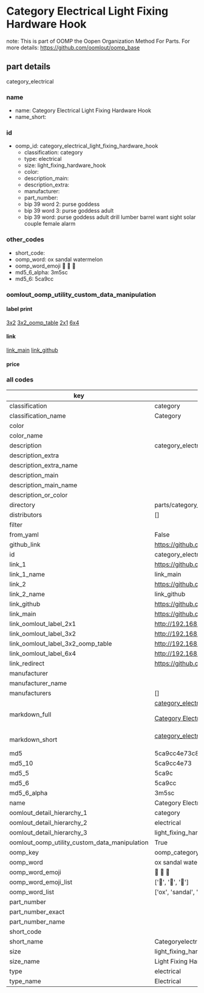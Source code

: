 # Category Electrical Light Fixing Hardware Hook  

note: This is part of OOMP the Oopen Organization Method For Parts. For more details: https://github.com/oomlout/oomp_base

##  part details
  



category_electrical



### name
* name: Category Electrical Light Fixing Hardware Hook
* name_short: 
### id
* oomp_id: category_electrical_light_fixing_hardware_hook
  * classification: category
  * type: electrical
  * size: light_fixing_hardware_hook
  * color: 
  * description_main: 
  * description_extra: 
  * manufacturer: 
  * part_number: 
  * bip 39 word 2: purse goddess
  * bip 39 word 3: purse goddess adult
  * bip 39 word: purse goddess adult drill lumber barrel want sight solar couple female alarm

### other_codes
* short_code: 
* oomp_word: ox sandal watermelon
* oomp_word_emoji :ox: :sandal: :watermelon:
* md5_6_alpha: 3m5sc
* md5_6: 5ca9cc






### oomlout_oomp_utility_custom_data_manipulation
#### label print
[3x2](http://192.168.1.245:1112/?label=oomp%203m5sc)
[3x2_oomp_table](http://192.168.1.108:1112/?label=oomp%203m5sc)
[2x1](http://192.168.1.242:1112/?label=oomp%203m5sc)
[6x4](http://192.168.1.55:1112/?label=oomp%203m5sc)    

#### link

[link_main](https://github.com/oomlout/oomlout_oomp_version_1_messy/tree/main/parts/category_electrical_light_fixing_hardware_hook) [link_github](https://github.com/oomlout/oomlout_oomp_version_1_messy/tree/main/parts/category_electrical_light_fixing_hardware_hook)                             

#### price







### all codes 
| key | value |  
| --- | --- |  
| classification | category |  
| classification_name | Category |  
| color |  |  
| color_name |  |  
| description | category_electrical |  
| description_extra |  |  
| description_extra_name |  |  
| description_main |  |  
| description_main_name |  |  
| description_or_color |   |  
| directory | parts/category_electrical_light_fixing_hardware_hook |  
| distributors | [] |  
| filter |  |  
| from_yaml | False |  
| github_link | https://github.com/oomlout/oomlout_oomp_part_src/tree/main/parts/category_electrical_light_fixing_hardware_hook |  
| id | category_electrical_light_fixing_hardware_hook |  
| link_1 | https://github.com/oomlout/oomlout_oomp_version_1_messy/tree/main/parts/category_electrical_light_fixing_hardware_hook |  
| link_1_name | link_main |  
| link_2 | https://github.com/oomlout/oomlout_oomp_version_1_messy/tree/main/parts/category_electrical_light_fixing_hardware_hook |  
| link_2_name | link_github |  
| link_github | https://github.com/oomlout/oomlout_oomp_version_1_messy/tree/main/parts/category_electrical_light_fixing_hardware_hook |  
| link_main | https://github.com/oomlout/oomlout_oomp_version_1_messy/tree/main/parts/category_electrical_light_fixing_hardware_hook |  
| link_oomlout_label_2x1 | http://192.168.1.242:1112/?label=oomp%203m5sc |  
| link_oomlout_label_3x2 | http://192.168.1.245:1112/?label=oomp%203m5sc |  
| link_oomlout_label_3x2_oomp_table | http://192.168.1.108:1112/?label=oomp%203m5sc |  
| link_oomlout_label_6x4 | http://192.168.1.55:1112/?label=oomp%203m5sc |  
| link_redirect | https://github.com/oomlout/oomlout_oomp_version_1_messy/tree/main/parts/category_electrical_light_fixing_hardware_hook |  
| manufacturer |  |  
| manufacturer_name |  |  
| manufacturers | [] |  
| markdown_full | [category_electrical_light_fixing_hardware_hook](none)<br>[](none)<br>[Category Electrical Light Fixing Hardware Hook](none)<br><br> |  
| markdown_short | [category_electrical_light_fixing_hardware_hook](none)<br><br> |  
| md5 | 5ca9cc4e73c83edc4b42742e07990d74 |  
| md5_10 | 5ca9cc4e73 |  
| md5_5 | 5ca9c |  
| md5_6 | 5ca9cc |  
| md5_6_alpha | 3m5sc |  
| name | Category Electrical Light Fixing Hardware Hook |  
| oomlout_detail_hierarchy_1 | category |  
| oomlout_detail_hierarchy_2 | electrical |  
| oomlout_detail_hierarchy_3 | light_fixing_hardware_hook |  
| oomlout_oomp_utility_custom_data_manipulation | True |  
| oomp_key | oomp_category_electrical_light_fixing_hardware_hook |  
| oomp_word | ox sandal watermelon |  
| oomp_word_emoji | :ox: :sandal: :watermelon: |  
| oomp_word_emoji_list | [':ox:', ':sandal:', ':watermelon:'] |  
| oomp_word_list | ['ox', 'sandal', 'watermelon'] |  
| part_number |  |  
| part_number_exact |  |  
| part_number_name |  |  
| short_code |  |  
| short_name | Categoryelectrical |  
| size | light_fixing_hardware_hook |  
| size_name | Light Fixing Hardware Hook |  
| type | electrical |  
| type_name | Electrical |  
